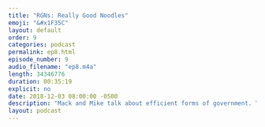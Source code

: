 ```yaml
---
title: "RGNs: Really Good Noodles"
emoji: "&#x1F35C"
layout: default
order: 9
categories: podcast
permalink: ep8.html
episode_number: 9
audio_filename: "ep8.m4a"
length: 34346776
duration: 00:35:19
explicit: no
date: 2018-12-03 08:00:00 -0500
description: "Mack and Mike talk about efficient forms of government. Then they talk about what they have been up to during the podcast hiatus. Mike talks about his recent trip to Hong Kong. Finally, they talk about their recent board game obsessions."
layout: podcast
---
```

